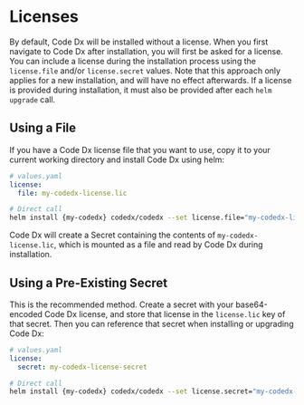 # Licenses

By default, Code Dx will be installed without a license. When you first navigate to Code Dx after installation, you will first be asked for a license. You can include a license during the installation process using the `license.file` and/or `license.secret` values. Note that this approach only applies for a new installation, and will have no effect afterwards. If a license is provided during installation, it must also be provided after each `helm upgrade` call.

## Using a File

If you have a Code Dx license file that you want to use, copy it to your current working directory and install Code Dx using helm:

```yaml
# values.yaml
license:
  file: my-codedx-license.lic
```

```bash
# Direct call
helm install {my-codedx} codedx/codedx --set license.file="my-codedx-license.lic"
```

Code Dx will create a Secret containing the contents of `my-codedx-license.lic`, which is mounted as a file and read by Code Dx during installation.

## Using a Pre-Existing Secret

This is the recommended method. Create a secret with your base64-encoded Code Dx license, and store that license in the `license.lic` key of that secret. Then you can reference that secret when installing or upgrading Code Dx:

```yaml
# values.yaml
license:
  secret: my-codedx-license-secret
```

```bash
# Direct call
helm install {my-codedx} codedx/codedx --set license.secret="my-codedx-license-secret"
```
